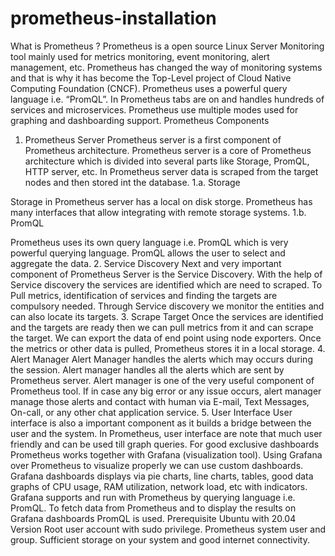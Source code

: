 # prometheus-installation
What is Prometheus ?
Prometheus is a open source Linux Server Monitoring tool mainly used for metrics monitoring, event monitoring, alert management, etc.
Prometheus has changed the way of monitoring systems and that is why it has become the Top-Level project of Cloud Native Computing Foundation (CNCF).
Prometheus uses a powerful query language i.e. “PromQL”.
In Prometheus tabs are on and handles hundreds of services and microservices.
Prometheus use multiple modes used for graphing and dashboarding support.
Prometheus Components
1. Prometheus Server
Prometheus server is a first component of Prometheus architecture.
Prometheus server is a core of Prometheus architecture which is divided into several parts like Storage, PromQL, HTTP server, etc.
In Prometheus server data is scraped from the target nodes and then stored int the database.
1.a. Storage

Storage in Prometheus server has a local on disk storge.
Prometheus has many interfaces that allow integrating with remote storage systems.
1.b. PromQL

Prometheus uses its own query language i.e. PromQL which is very powerful querying language.
PromQL allows the user to select and aggregate the data.
2. Service Discovery
Next and very important component of Prometheus Server is the Service Discovery.
With the help of Service discovery the services are identified which are need to scraped.
To Pull metrics, identification of services and finding the targets are compulsory needed.
Through Service discovery we monitor the entities and can also locate its targets.
3. Scrape Target
Once the services are identified and the targets are ready then we can pull metrics from it and can scrape the target.
We can export the data of end point using node exporters.
Once the metrics or other data is pulled, Prometheus stores it in a local storage.
4. Alert Manager
Alert Manager handles the alerts which may occurs during the session.
Alert manager handles all the alerts which are sent by Prometheus server.
Alert manager is one of the very useful component of Prometheus tool.
If in case any big error or any issue occurs, alert manager manage those alerts and contact with human via E-mail, Text Messages, On-call, or any other chat application service.
5. User Interface
User interface is also a important component as it builds a bridge between the user and the system.
In Prometheus, user interface are note that much user friendly and can be used till graph queries.
For good exclusive dashboards Prometheus works together with Grafana (visualization tool).
Using Grafana over Prometheus to visualize properly we can use custom dashboards.
Grafana dashboards displays via pie charts, line charts, tables, good data graphs of CPU usage, RAM utilization, network load, etc with indicators.
Grafana supports and run with Prometheus by querying language i.e. PromQL.
To fetch data from Prometheus and to display the results on Grafana dashboards PromQL is used.
Prerequisite
Ubuntu with 20.04 Version
Root user account with sudo  privilege.
Prometheus system user and group.
Sufficient storage on your system and good internet connectivity.
